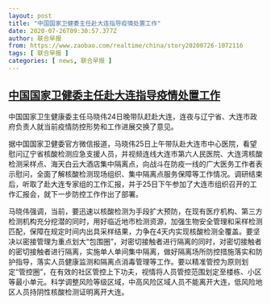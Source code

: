 ```yaml
---
layout: post
title: "中国国家卫健委主任赴大连指导疫情处置工作"
date: 2020-07-26T09:30:57.377Z
author: 联合早报
from: https://www.zaobao.com/realtime/china/story20200726-1072116
tags: [ 联合早报 ]
categories: [ news, 联合早报 ]
---
```

<!--1595781720000-->
[中国国家卫健委主任赴大连指导疫情处置工作](https://www.zaobao.com/realtime/china/story20200726-1072116)
------

<div>
<p>中国国家卫生健康委主任马晓伟24日晚带队赶赴大连，连夜与辽宁省、大连市政府负责人就当前疫情防控形势和工作进展交换了意见。</p><p>据中国国家卫健委官方微信报道，马晓伟25日上午带队赴大连市中心医院，看望慰问辽宁省核酸检测应急支援人员，并视频连线大连市第六人民医院、大连湾核酸检测采样点、海天白云大酒店集中隔离点，向战斗在防疫一线的广大医务工作者表示慰问，全面了解核酸检测现场组织、集中隔离点服务保障等工作情况。调研结束后，听取了赴大连专家组的工作汇报，并于25日下午参加了大连市组织召开的工作汇报会，就下一步防控工作作出了部署。</p><p>马晓伟强调，当前，要迅速以核酸检测为手段扩大预防，在现有医疗机构、第三方检测机构充分挖潜的同时，用好临近地市检测资源，加强生物安全管理和采样检测匹配，保障在规定时间内出具采样结果，力争在4天内实现核酸检测全覆盖。要坚决以密接管理为重点划大“包围圈”，对密切接触者进行隔离的同时，对密切接触者的密切接触者进行隔离，实施单人单间集中隔离，做好隔离场所防控措施落实和防护指导，落实人员健康监测和隔离点消毒管理等工作。要以精准管控为原则划定“管控圈”，在有效的社区管控上下功夫，视情将人员管控范围划定至楼栋、小区等最小单元。科学调整风险等级区域，中高风险区域人员不能离开大连，低风险地区人员持阴性核酸检测证明离开大连。</p><section id="imu"><div id="dfp-ad-imu1-wrapper" class="dfp-tag-wrapper"><div id="dfp-ad-imu1" class="dfp-tag-wrapper"></div></div></section><p><br></p><div id="innity-in-post"></div><div id="dfp-ad-midarticlespecial-wrapper" class="dfp-tag-wrapper"><div id="dfp-ad-midarticlespecial" class="dfp-tag-wrapper"></div></div>
</div>
